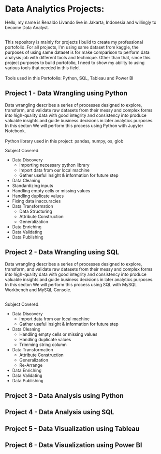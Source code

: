 # Data Analytics Projects:
Hello, my name is Renaldo Livando live in Jakarta, Indonesia and willingly to become Data Analyst.<br><br>

This repository is mainly for projects I build to create my professional portofolio.
For all projects, I'm using same dataset from kaggle, the purposes of using same dataset is for make comparison to perform data analysis job with different tools and technique. Other than that, since this project purposes to build portofolio, I need to show my ability to using various tools that needed in this field.<br><br>
Tools used in this Portofolio: Python, SQL, Tableau and Power BI


##  Project 1 - Data Wrangling using Python
Data wrangling describes a series of processes designed to explore, transform, and validate raw datasets from their messy and complex forms into high-quality data with good integrity and consistency into produce valuable insights and guide business decisions in later analytics purposes. In this secton We will perform this process using Python with Jupyter Notebook. <br><br>
Python library used in this project: pandas, numpy, os, glob

Subject Covered:
* Data Discovery
  * Importing necessary python library
  * Import data from our local machine
  * Gather useful insight & information for future step
* Data Cleaning
 * Standardizing inputs
  * Handling empty cells or missing values
  * Handling duplicate values
  * Fixing data inaccuracies
* Data Transformation
  * Data Structuring
  * Attribute Construction
  * Generalization
* Data Enriching
* Data Validating
* Data Publishing

## Project 2 - Data Wrangling using SQL
Data wrangling describes a series of processes designed to explore, transform, and validate raw datasets from their messy and complex forms into high-quality data with good integrity and consistency into produce valuable insights and guide business decisions in later analytics purposes. In this secton We will perform this process using SQL with MySQL Workbench and MySQL Console. <br><br>

Subject Covered:
* Data Discovery
  * Import data from our local machine
  * Gather useful insight & information for future step
* Data Cleaning
  * Handling empty cells or missing values
  * Handling duplicate values
  * Trimming string column
* Data Transformation
  * Attribute Construction
  * Generalization
  * Re-Arrange
* Data Enriching
* Data Validating
* Data Publishing
## Project 3 - Data Analysis using Python
## Project 4 - Data Analysis using SQL
## Project 5 - Data Visualization using Tableau
## Project 6 - Data Visualization using Power BI
